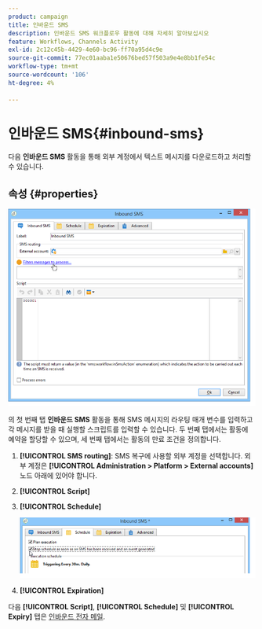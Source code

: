 ```yaml
---
product: campaign
title: 인바운드 SMS
description: 인바운드 SMS 워크플로우 활동에 대해 자세히 알아보십시오
feature: Workflows, Channels Activity
exl-id: 2c12c45b-4429-4e60-bc96-ff70a95d4c9e
source-git-commit: 77ec01aaba1e50676bed57f503a9e4e8bb1fe54c
workflow-type: tm+mt
source-wordcount: '106'
ht-degree: 4%

---
```


# 인바운드 SMS{#inbound-sms}



다음 **인바운드 SMS** 활동을 통해 외부 계정에서 텍스트 메시지를 다운로드하고 처리할 수 있습니다.

## 속성 {#properties}

![](assets/sms_rec_edit.png)

의 첫 번째 탭 **인바운드 SMS** 활동을 통해 SMS 메시지의 라우팅 매개 변수를 입력하고 각 메시지를 받을 때 실행할 스크립트를 입력할 수 있습니다. 두 번째 탭에서는 활동에 예약을 할당할 수 있으며, 세 번째 탭에서는 활동의 만료 조건을 정의합니다.

1. **[!UICONTROL SMS routing]**: SMS 복구에 사용할 외부 계정을 선택합니다. 외부 계정은 **[!UICONTROL Administration > Platform > External accounts]** 노드 아래에 있어야 합니다.
1. **[!UICONTROL Script]**
1. **[!UICONTROL Schedule]**

   ![](assets/sms_rec_edit_2.png)

1. **[!UICONTROL Expiration]**

다음 **[!UICONTROL Script]**, **[!UICONTROL Schedule]** 및 **[!UICONTROL Expiry]** 탭은 [인바운드 전자 메일](inbound-emails.md).
